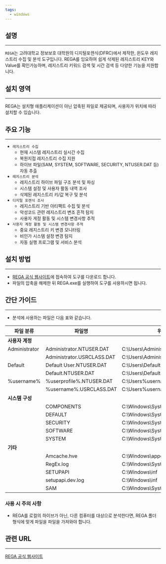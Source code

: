 ```yaml
---
tags:
  - windows
---
```

## 설명
---
`REGA`는 고려대학교 정보보호 대학원의 디지털포렌식(DFRC)에서 제작한, 윈도우 레지스트리 수집 및 분석 도구입니다. REGA를 잉요하여 쉽게 삭제된 레지스트리 KEY와 Value를 확인가능하며, 레지스트리 키워드 검색 및 시간 검색 등 다양한 기능을 지원합니다. 

## 설치 영역
---
REGA는 설치형 애플리케이션이 아닌 압축된 파일로 제공되며, 사용자가 위치에 따라 설치할 수 있습니다.

## 주요 기능
---
- `레지스트리 수집`
	- 현재 시스템 레지스트리 실시간 수집
	- 복원지접 레지스트리 수집 지원
	- 하이브 파일(SAM, SYSTEM, SOFTWARE, SECURITY, NTUSER.DAT 등) 자동 추출
- `레지스트리 분석`
	- 레지스트리 하이브 파일 구조 분석 및 파싱
	- 시스템 설정 및 사용자 활동 내역 조사
	- 삭제된 레지스트리 키/값 복구 및 분석
- `디지털 포렌식 조사`
	- 레지스트리 기반 아티팩트 수집 및 분석
	- 악성코드 관련 레지스트리 변조 흔적 탐지
	- 사용자 게정 활동 및 시스템 변경사항 추적
- `사용자 계정 활동 및 시스템 변경사항 추적`
	- 중요 레지스트리 키 변경 모니터링
	- 비인가 시스템 설정 변경 탐지
	- 자동 실행 프로그램 및 서비스 분석

## 설치 방법
---
- [REGA 공식 웹사이트](https://dfrc.korea.ac.kr/infra_dfrc_tools/?q=YToxOntzOjEyOiJrZXl3b3JkX3R5cGUiO3M6MzoiYWxsIjt9&bmode=view&idx=14616120&t=board)에 접속하여 도구를 다운로드 합니다.
- 파일의 압축을 해제한 뒤 REGA.exe를 실행하여 도구를 사용하시면 됩니다.

## 간단 가이드
---
- 분석에 사용하는 파일은 다음 표와 같습니다.

| 파일 분류         | 파일명                        | 위치                            |
| ------------- | -------------------------- | ----------------------------- |
| **사용자 계정**    |                            |                               |
| Administrator | Administrator.NTUSER.DAT   | C:\Users\Administrator        |
|               | Administrator.USRCLASS.DAT | C:\Users\Administrator        |
| Default       | Default User.NTUSER.DAT    | C:\Users\Default              |
|               | Default.NTUSER.DAT         | C:\Users\Default              |
| %username%    | %userprofile%.NTUSER.DAT   | C:\Users%username%            |
|               | %username%.USRCLASS.DAT    | C:\Users%username%            |
| **시스템 구성**    |                            |                               |
|               | COMPONENTS                 | C:\Windows\System32\config    |
|               | DEFAULT                    | C:\Windows\System32\config    |
|               | SECURITY                   | C:\Windows\System32\config    |
|               | SOFTWARE                   | C:\Windows\System32\config    |
|               | SYSTEM                     | C:\Windows\System32\config    |
| **기타**        |                            |                               |
|               | Amcache.hve                | C:\Windows\appcompat\Programs |
|               | RegEx.log                  | C:\Windows\System32\config    |
|               | SETUPAPI                   | C:\Windows\inf                |
|               | setupapi.dev.log           | C:\Windows\inf                |
|               | SAM                        | C:\Windows\System32\config    |

### 사용 시 주의 사항
- REGA를 로컬의 하이브가 아닌, 다른 컴퓨터를 대상으로 분석한다면, REGA 폴더 형식에 맞게 파일을 파일을 가져와야 합니다.

## 관련 URL
---
[REGA 공식 웹사이트](https://dfrc.korea.ac.kr/infra_dfrc_tools/?q=YToxOntzOjEyOiJrZXl3b3JkX3R5cGUiO3M6MzoiYWxsIjt9&bmode=view&idx=14616120&t=board)
